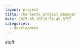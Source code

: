 ```yaml
---
layout: project
title: The Rectx project manager
date: 2023-05-18T18:54:49.875Z
categories:
  - development
---
```

stuff